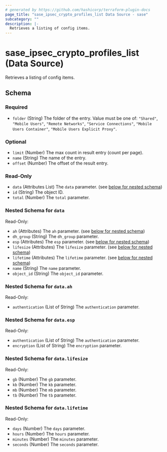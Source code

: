 ```yaml
---
# generated by https://github.com/hashicorp/terraform-plugin-docs
page_title: "sase_ipsec_crypto_profiles_list Data Source - sase"
subcategory: ""
description: |-
  Retrieves a listing of config items.
---
```


# sase_ipsec_crypto_profiles_list (Data Source)

Retrieves a listing of config items.



<!-- schema generated by tfplugindocs -->
## Schema

### Required

- `folder` (String) The folder of the entry. Value must be one of: `"Shared"`, `"Mobile Users"`, `"Remote Networks"`, `"Service Connections"`, `"Mobile Users Container"`, `"Mobile Users Explicit Proxy"`.

### Optional

- `limit` (Number) The max count in result entry (count per page).
- `name` (String) The name of the entry.
- `offset` (Number) The offset of the result entry.

### Read-Only

- `data` (Attributes List) The `data` parameter. (see [below for nested schema](#nestedatt--data))
- `id` (String) The object ID.
- `total` (Number) The `total` parameter.

<a id="nestedatt--data"></a>
### Nested Schema for `data`

Read-Only:

- `ah` (Attributes) The `ah` parameter. (see [below for nested schema](#nestedatt--data--ah))
- `dh_group` (String) The `dh_group` parameter.
- `esp` (Attributes) The `esp` parameter. (see [below for nested schema](#nestedatt--data--esp))
- `lifesize` (Attributes) The `lifesize` parameter. (see [below for nested schema](#nestedatt--data--lifesize))
- `lifetime` (Attributes) The `lifetime` parameter. (see [below for nested schema](#nestedatt--data--lifetime))
- `name` (String) The `name` parameter.
- `object_id` (String) The `object_id` parameter.

<a id="nestedatt--data--ah"></a>
### Nested Schema for `data.ah`

Read-Only:

- `authentication` (List of String) The `authentication` parameter.


<a id="nestedatt--data--esp"></a>
### Nested Schema for `data.esp`

Read-Only:

- `authentication` (List of String) The `authentication` parameter.
- `encryption` (List of String) The `encryption` parameter.


<a id="nestedatt--data--lifesize"></a>
### Nested Schema for `data.lifesize`

Read-Only:

- `gb` (Number) The `gb` parameter.
- `kb` (Number) The `kb` parameter.
- `mb` (Number) The `mb` parameter.
- `tb` (Number) The `tb` parameter.


<a id="nestedatt--data--lifetime"></a>
### Nested Schema for `data.lifetime`

Read-Only:

- `days` (Number) The `days` parameter.
- `hours` (Number) The `hours` parameter.
- `minutes` (Number) The `minutes` parameter.
- `seconds` (Number) The `seconds` parameter.


